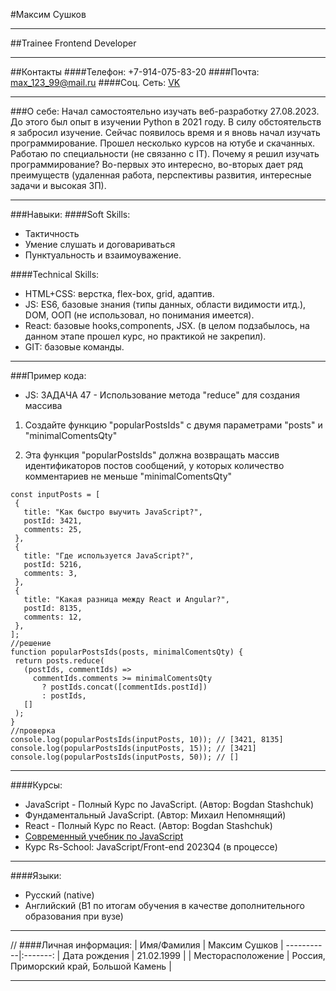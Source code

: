 #Максим Сушков

---

##Trainee Frontend Developer

---

##Контакты
####Телефон: +7-914-075-83-20
####Почта: max_123_99@mail.ru
####Соц. Сеть: [VK](https://vk.com/lilbrokenheart21)

---

###О себе:
Начал самостоятельно изучать веб-разработку 27.08.2023. До этого был опыт в изучении Python в 2021 году.
В силу обстоятельств я забросил изучение. Сейчас появилось время и я вновь начал изучать программирование.
Прошел несколько курсов на ютубе и скачанных. Работаю по специальности (не связанно с IT).
Почему я решил изучать программирование?
Во-первых это интересно, во-вторых дает ряд преимуществ (удаленная работа, перспективы развития, интересные задачи и высокая ЗП).

---

###Навыки:
####Soft Skills:

- Тактичность
- Умение слушать и договариваться
- Пунктуальность и взаимоуважение.

####Technical Skills:

- HTML+CSS: верстка, flex-box, grid, адаптив.
- JS: ES6, базовые знания (типы данных, области видимости итд.), DOM, ООП (не использовал, но понимания имеется).
- React: базовые hooks,components, JSX. (в целом подзабылось, на данном этапе прошел курс, но практикой не закрепил).
- GIT: базовые команды.

---

###Пример кода:

- JS:
  ЗАДАЧА 47 - Использование метода "reduce" для создания массива

1.  Создайте функцию "popularPostsIds" с двумя параметрами "posts" и "minimalComentsQty"

2.  Эта функция "popularPostsIds" должна возвращать массив идентификаторов постов сообщений,
    у которых количество комментариев не меньше "minimalComentsQty"

```
const inputPosts = [
 {
   title: "Как быстро выучить JavaScript?",
   postId: 3421,
   comments: 25,
 },
 {
   title: "Где используется JavaScript?",
   postId: 5216,
   comments: 3,
 },
 {
   title: "Какая разница между React и Angular?",
   postId: 8135,
   comments: 12,
 },
];
//решение
function popularPostsIds(posts, minimalComentsQty) {
 return posts.reduce(
   (postIds, commentIds) =>
     commentIds.comments >= minimalComentsQty
       ? postIds.concat([commentIds.postId])
       : postIds,
   []
 );
}
//проверка
console.log(popularPostsIds(inputPosts, 10)); // [3421, 8135]
console.log(popularPostsIds(inputPosts, 15)); // [3421]
console.log(popularPostsIds(inputPosts, 50)); // []
```

---

####Курсы:

- JavaScript - Полный Курс по JavaScript. (Автор: Bogdan Stashchuk)
- Фундаментальный JavaScript. (Автор: Михаил Непомнящий)
- React - Полный Курс по React. (Автор: Bogdan Stashchuk)
- [Современный учебник по JavaScript](https://learn.javascript.ru/)
- Курс Rs-School: JavaScript/Front-end 2023Q4 (в процессе)

---

####Языки:

- Русский (native)
- Английский (B1 по итогам обучения в качестве дополнительного образования при вузе)

---

//
####Личная информация:
| Имя/Фамилия | Максим Сушков |
-----------|:-------:
| Дата рождения | 21.02.1999 |
| Месторасположение | Россия, Приморский край, Большой Камень |

---
